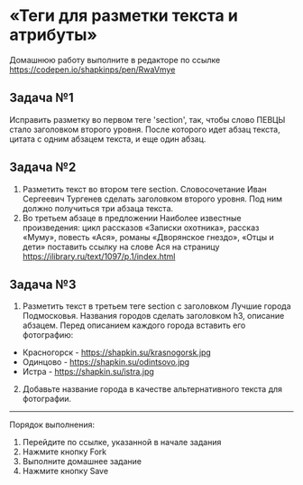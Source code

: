 # «Теги для разметки текста и атрибуты»

Домашнюю работу выполните в редакторе по ссылке https://codepen.io/shapkinps/pen/RwaVmye

## Задача №1 

Исправить разметку во первом теге 'section', так, чтобы слово ПЕВЦЫ стало заголовком второго уровня. После которого идет абзац текста, цитата с одним абзацем текста, и еще один абзац.

## Задача №2

1. Разметить текст во втором теге section. Словосочетание Иван Сергеевич Тургенев сделать заголовком второго уровня. Под ним должно получиться три абзаца текста.
2. Во третьем абзаце в предложении Наиболее известные произведения: цикл рассказов «Записки охотника», рассказ «Муму», повесть «Ася», романы «Дворянское гнездо», «Отцы и дети» поставить ссылку на слове Ася на страницу https://ilibrary.ru/text/1097/p.1/index.html

## Задача №3
1. Разметить текст в третьем теге section с заголовком Лучшие города Подмосковья. Названия городов сделать заголовком h3, описание абзацем. Перед описанием каждого города вставить его фотографию:
*	Красногорск - https://shapkin.su/krasnogorsk.jpg
*	Одинцово - https://shapkin.su/odintsovo.jpg
*	Истра - https://shapkin.su/istra.jpg
2. Добавьте название города в качестве альтернативного текста для фотографии.
________________________________________
Порядок выполнения:
1. Перейдите по ссылке, указанной в начале задания
2. Нажмите кнопку Fork
3. Выполните домашнее задание
4. Нажмите кнопку Save
